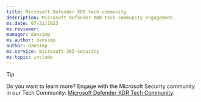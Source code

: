 ```yaml
---
title: Microsoft Defender XDR tech community
description: Microsoft Defender XDR tech community engagement.
ms.date: 07/21/2023
ms.reviewer: 
manager: dansimp
ms.author: dansimp
author: dansimp
ms.service: microsoft-365-security
ms.topic: include
---
```


> [!TIP]
> Do you want to learn more? Engage with the Microsoft Security community in our Tech Community:  [Microsoft Defender XDR Tech Community](https://techcommunity.microsoft.com/t5/microsoft-365-defender/bd-p/MicrosoftThreatProtection).
